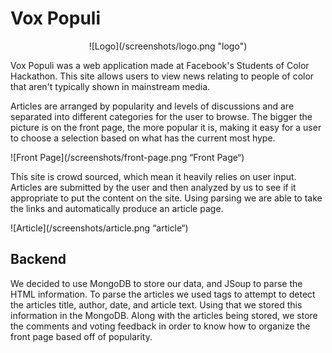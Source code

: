 # Vox Populi
<p align="center">
  ![Logo](/screenshots/logo.png "logo")
</p>

Vox Populi was a web application made at Facebook's Students of Color Hackathon. This site allows users to view news relating to people of color that aren't typically shown in mainstream media. 

Articles are arranged by popularity and levels of discussions and are separated into different categories for the user to browse. The bigger the picture is on the front page, the more popular it is, making it easy for a user to choose a selection based on what has the current most hype. 

![Front Page](/screenshots/front-page.png “Front Page“)

This site is crowd sourced, which mean it heavily relies on user input. Articles are submitted by the user and then analyzed by us to see if it appropriate to put the content on the site. Using parsing we are able to take the links and automatically produce an article page. 

![Article](/screenshots/article.png “article“)

## Backend

We decided to use MongoDB to store our data, and JSoup to parse the HTML information. To parse the articles we used tags to attempt to detect the articles title, author, date, and article text. Using that we stored this information in the MongoDB. Along with the articles being stored, we store the comments and voting feedback in order to know how to organize the front page based off of popularity. 
